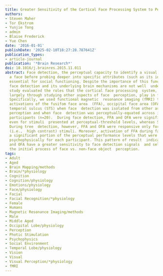 ```yaml
---
title: Greater Sensitivity of the Cortical Face Processing System to Perceptually-Equated Face Detection
authors:
- Steven Maher
- Tor Ekstrom
- Yunjie Tong
- admin
- Blaise Frederick
- Yue Chen
date: '2016-01-01'
publishDate: '2025-02-10T18:27:28.787641Z'
publication_types:
- article-journal
publication: '*Brain Research*'
doi: 10.1016/j.brainres.2015.11.011
abstract: Face detection, the perceptual capacity to identify a visual stimulus as
  a face before probing deeper into specific attributes (such as its identity or emotion),  is
  essential for social functioning. Despite the importance of this functional  capacity,
  face detection and its underlying brain mechanisms are not well  understood. This
  study evaluated the roles that the cortical face processing  system, which is identified
  largely through studying other aspects of face  perception, play in face detection.
  Specifically, we used functional magnetic  resonance imaging (fMRI) to examine the
  activations of the fusifom face area  (FFA), occipital face area (OFA) and superior
  temporal sulcus (STS) when face  detection was isolated from other aspects of face
  perception and when face  detection was perceptually-equated across individual human
  participants (n=20).  During face detection, FFA and OFA were significantly activated,
  even for stimuli  presented at perceptual-threshold levels, whereas STS was not.
  During tree  detection, however, FFA and OFA were responsive only for highly salient
  (i.e.,  high contrast) stimuli. Moreover, activation of FFA during face detection  predicted
  a significant portion of the perceptual performance levels that were  determined
  psychophysically for each participant. This pattern of result  indicates that FFA
  and OFA have a greater sensitivity to face detection signals  and selectively support
  the initial process of face vs. non-face object  perception.
tags:
- Adult
- Aged
- Brain Mapping/methods
- Brain/*physiology
- Cognition
- Cognition/physiology
- Emotions/physiology
- Face/physiology
- Facial
- Facial Recognition/*physiology
- Female
- Humans
- Magnetic Resonance Imaging/methods
- Male
- Middle Aged
- Occipital Lobe/physiology
- Perception
- Photic Stimulation
- Psychophysics
- Social Environment
- Temporal Lobe/physiology
- Vision
- Visual
- Visual Perception/*physiology
- fMRI
---
```

